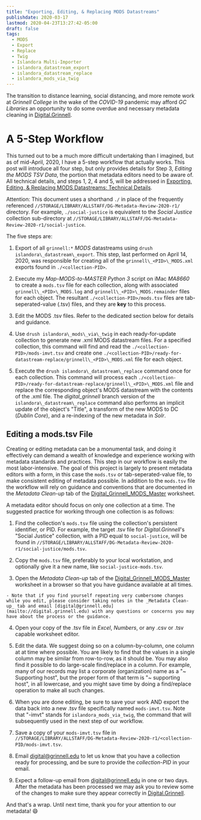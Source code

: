 ```yaml
---
title: "Exporting, Editing, & Replacing MODS Datastreams"
publishdate: 2020-03-17
lastmod: 2020-04-23T13:27:42-05:00
draft: false
tags:
  - MODS
  - Export
  - Replace
  - Twig
  - Islandora Multi-Importer
  - islandora_datastream_export
  - islandora_datastream_replace
  - islandora_mods_via_twig
---
```


The transition to distance learning, social distancing, and more remote work at _Grinnell College_ in the wake of the _COVID-19_ pandemic may afford _GC Libraries_ an opportunity to do some overdue and necessary metadata cleaning in [Digital.Grinnell](https://digital.grinnell.edu).

# A 5-Step Workflow

This turned out to be a much more difficult undertaking than I imagined, but as of mid-April, 2020, I have a 5-step workflow that actually works.  This post will introduce all four step, but only provides details for Step 3, _Editing the MODS TSV Data_, the portion that metadata editors need to be aware of.  All technical details, and steps 1, 2, 4 and 5, will be addressed in [Exporting, Editing, & Replacing MODS Datastreams: Technical Details](https://dlad.summittdweller.com/en/posts/070-exporting-editing-replacing-mods-datastreams__technical_details/).

Attention: This document uses a shorthand `./` in place of the frequently referenced `//STORAGE/LIBRARY/ALLSTAFF/DG-Metadata-Review-2020-r1/` directory.  For example, `./social-justice` is equivalent to the _Social Justice_ collection sub-directory at `//STORAGE/LIBRARY/ALLSTAFF/DG-Metadata-Review-2020-r1/social-justice`.

The five steps are:

  1. Export of all `grinnell:*` _MODS_ datastreams using `drush islandora\_datastream\_export`.  This step, last performed on April 14, 2020, was responsible for creating all of the `grinnell\_<PID>\_MODS.xml` exports found in `./<collection-PID>`.

  2. Execute my _Map-MODS-to-MASTER_ _Python 3_ script on iMac _MA8660_ to create a `mods.tsv` file for each collection, along with associated `grinnell\_<PID>\_MODS.log` and `grinnell\_<PID>\_MODS.remainder` files for each object. The resultant `./<collection-PID>/mods.tsv` files are tab-seperated-value (.tsv) files, and they are **key** to this process.

  3. Edit the MODS .tsv files.  Refer to the dedicated section below for details and guidance.

  4. Use `drush islandora\_mods\_via\_twig` in each ready-for-update collection to generate new .xml MODS datastream files. For a specified collection, this command will find and read the `./<collection-PID>/mods-imvt.tsv` and create one `./<collection-PID>/ready-for-datastream-replace/grinnell\_<PID>\_MODS.xml` file for each object.

  5. Execute the `drush islandora\_datastream\_replace` command once for each collection.  This command will process each `./<collection-PID>/ready-for-datastream-replace/grinnell\_<PID>\_MODS.xml` file and replace the corresponding object's MODS datastream with the contents of the .xml file.  The _digital\_grinnell_ branch version of the `islandora\_datastream\_replace` command also performs an implicit update of the object's "Title", a transform of the new MODS to DC (_Dublin Core_), and a re-indexing of the new metadata in _Solr_.

##  Editing a mods.tsv File

Creating or editing metadata can be a monumental task, and doing it effectively can demand a wealth of knowledge and experience working with metadata standards and practices. This step in our workflow is easily the most labor-intensive. The goal of this project is largely to present metadata editors with a form, in this case the `mods.tsv` or tab-seperated-value file, to make consistent editing of metadata possible.  In addition to the `mods.tsv` file the workflow will rely on guidance and conventions that are documented in the _Metadata Clean-up_ tab of the [Digital_Grinnell_MODS_Master](https://docs.google.com/spreadsheets/d/1G_pQgKJwtgBZYDAHcMC7dCTOnwexIYGHjarHPFKaAOg/edit#gid=791993009) worksheet.

A metadata editor should focus on only one collection at a time. The suggested practice for working through one collection is as follows:

  1. Find the collection's `mods.tsv` file using the collection's persistent identifier, or PID. For example, the target .tsv file for _Digital.Grinnell_'s "Social Justice" collection, with a PID equal to `social-justice`, will be found in `//STORAGE/LIBRARY/ALLSTAFF/DG-Metadata-Review-2020-r1/social-justice/mods.tsv`.

  2. Copy the `mods.tsv` file, preferably to your local workstation, and optionally give it a new name, like `social-justice-mods.tsv`.

  3. Open the _Metadata Clean-up_ tab of the [Digital_Grinnell_MODS_Master](https://docs.google.com/spreadsheets/d/1G_pQgKJwtgBZYDAHcMC7dCTOnwexIYGHjarHPFKaAOg/edit#gid=791993009) worksheet in a browser so that you have guidance available at all times.

    - Note that if you find yourself repeating very cumbersome changes while you edit, please consider taking notes in the _Metadata Clean-up_ tab and email [digital@grinnell.edu](mailto://digital.grinnell.edu) with any questions or concerns you may have about the process or the guidance.

  4. Open your copy of the .tsv file in _Excel_, _Numbers_, or any .csv or .tsv capable worksheet editor.

  5. Edit the data.  We suggest doing so on a column-by-column, one column at at time where possible. You are likely to find that the values in a single column may be similar from row-to-row, as it should be.  You may also find it possible to do large-scale find/replace in a column.  For example, many of our records may list a corporate (organization) name as a "~ Supporting host", but the proper form of that term is "~ supporting host", in all lowercase, and you might save time by doing a find/replace operation to make all such changes.

  6. When you are done editing, be sure to save your work AND export the data back into a new .tsv file specifically named `mods-imvt.tsv`.  Note that "-imvt" stands for `islandora_mods_via_twig`, the command that will subsequently used in the next step of our workflow.

  7. Save a copy of your `mods-imvt.tsv` file in `//STORAGE/LIBRARY/ALLSTAFF/DG-Metadata-Review-2020-r1/<collection-PID/mods-imvt.tsv`.

  8. Email [digital@grinnell.edu](mailto://digital.grinnell.edu) to let us know that you have a collection ready for processing, and be sure to provide the _collection-PID_ in your email.

  9. Expect a follow-up email from [digital@grinnell.edu](mailto://digital.grinnell.edu) in one or two days.  After the metadata has been processed we may ask you to review some of the changes to make sure they appear correctly in [Digital.Grinnell](https://digital.grinnell.edu).

And that's a wrap.  Until next time, thank you for your attention to our metadata!  :smile:
